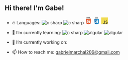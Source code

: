 ## Hi there! I'm **Gabe**!

<!--
**gabriel-marchal/gabriel-marchal** is a ✨ _special_ ✨ repository because its `README.md` (this file) appears on your GitHub profile.

Here are some ideas to get you started:
-->



- 🔥 Languages:
    <img alt="c sharp" width="22px" height="22px" src="https://upload-icon.s3.us-east-2.amazonaws.com/uploads/icons/png/378554371540553613-512.png">
    <img alt="c sharp" width="22px" height="22px" src="https://banner2.cleanpng.com/20180715/phb/kisspng-python-javascript-logo-clojure-python-logo-download-5b4ba705f356d3.4338622815316846139967.jpg">
    <img alt="c sharp" width="22px" height="22px" src="https://raw.githubusercontent.com/github/explore/80688e429a7d4ef2fca1e82350fe8e3517d3494d/topics/html/html.png">
    <img alt="c sharp" width="22px" height="22px" src="https://raw.githubusercontent.com/github/explore/80688e429a7d4ef2fca1e82350fe8e3517d3494d/topics/css/css.png">
    <img alt="c sharp" width="22px" height="22px" src="https://raw.githubusercontent.com/github/explore/80688e429a7d4ef2fca1e82350fe8e3517d3494d/topics/javascript/javascript.png">


- 🌱 I’m currently learning:
    <img alt="c sharp" width="22px" height="22px" src="https://seeklogo.com/images/C/c-sharp-c-logo-02F17714BA-seeklogo.com.png">
    <img alt="algular" width="22px" height="22px" src= "https://cdn.worldvectorlogo.com/logos/angular-icon-1.svg">
    <img alt="algular" width="22px" height="22px" src= "https://cdn.iconscout.com/icon/free/png-512/microsoft-dot-net-1-1175179.png">

- 🔭 I’m currently working on:
- 📫 How to reach me: gabrielmarchal206@gmail.com
    
